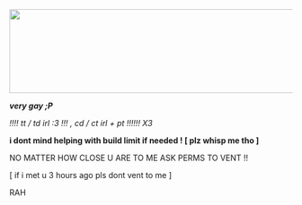<img src="https://i.postimg.cc/nh7YjRgW/cooltext447467014259492.gif" width="900" height="150"/>

***very gay ;P***

*!!!! tt / td irl :3 !!! , cd / ct irl + pt !!!!!! X3*

****i dont mind helping with build limit if needed ! [ plz whisp me tho ]****

NO MATTER HOW CLOSE U ARE TO ME ASK PERMS TO VENT !!

[ if i met u 3 hours ago pls dont vent to me ]

RAH
